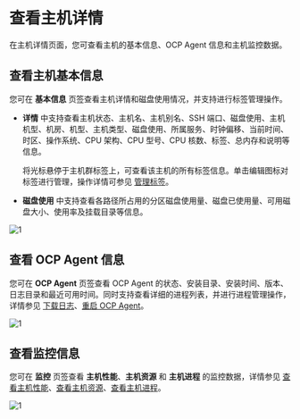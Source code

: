 # 查看主机详情

在主机详情页面，您可查看主机的基本信息、OCP Agent 信息和主机监控数据。

## 查看主机基本信息

您可在 **基本信息** 页签查看主机详情和磁盘使用情况，并支持进行标签管理操作。

* **详情** 中支持查看主机状态、主机名、主机别名、SSH 端口、磁盘使用、主机机型、机房、机型、主机类型、磁盘使用、所属服务、时钟偏移、当前时间、时区、操作系统、CPU 架构、CPU 型号、CPU 核数、标签、总内存和说明等信息。

    将光标悬停于主机群标签上，可查看该主机的所有标签信息。单击编辑图标对标签进行管理，操作详情可参见 [管理标签](../1600.system-management-features/800.manage-tags/100.tags-overview.md)。

* **磁盘使用** 中支持查看各路径所占用的分区磁盘使用量、磁盘已使用量、可用磁盘大小、使用率及挂载目录等信息。

![1](https://obbusiness-private.oss-cn-shanghai.aliyuncs.com/doc/img/ocp/422/%E4%B8%BB%E6%9C%BA%E5%9F%BA%E6%9C%AC%E4%BF%A1%E6%81%AF.png)

## 查看 OCP Agent 信息

您可在 **OCP Agent** 页签查看 OCP Agent 的状态、安装目录、安装时间、版本、日志目录和最近可用时间。同时支持查看详细的进程列表，并进行进程管理操作，详情参见 [下载日志](../1300.log-service/200.download-log.md)、[重启 OCP Agent](400.restart-the-ocp-agent.md)。

![1](https://obbusiness-private.oss-cn-shanghai.aliyuncs.com/doc/img/ocp/422/%E4%B8%BB%E6%9C%BAocpagent.png)

## 查看监控信息

您可在 **监控** 页签查看 **主机性能**、**主机资源** 和 **主机进程** 的监控数据，详情参见 [查看主机性能](../880.manage-performance-monitoring/100.performance-monitoring-overview/300.view-host-performance.md)、[查看主机资源](../880.manage-performance-monitoring/100.performance-monitoring-overview/700.view-host-resources.md)、[查看主机进程](../880.manage-performance-monitoring/100.performance-monitoring-overview/750.view-host-process.md)。

![1](https://obbusiness-private.oss-cn-shanghai.aliyuncs.com/doc/img/ocp/422/%E4%B8%BB%E6%9C%BA%E7%9B%91%E6%8E%A7.png)
